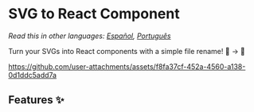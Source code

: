 # SVG to React Component

*Read this in other languages: [Español](./docs/README_es.md), [Português](./docs/README_pt-BR.md)*

Turn your SVGs into React components with a simple file rename! 🎨 → 🚀

https://github.com/user-attachments/assets/f8fa37cf-452a-4560-a138-0d1ddc5add7a

## Features ✨





